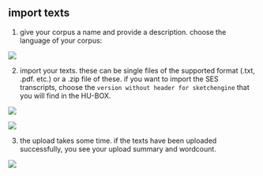 ## import texts

1. give your corpus a name and provide a description. choose the language of your corpus:

![][image-15-1]

2. import your texts. these can be single files of the supported format (.txt, .pdf. etc.) or a .zip file of these. if you want to import the SES transcripts, choose the `version without header for sketchengine` that you will find in the HU-BOX.


![][image-15-2]

![][image-15-3]

3. the upload takes some time. if the texts have been uploaded successfully, you see your upload summary and wordcount.

![][image-15-4]

[image-15-1]:	https://ada-sub.dh-index.org/school/api/png/ses-overview/mdb-01-005.png
[image-15-2]:	https://ada-sub.dh-index.org/school/api/png/ses-overview/./mdb-01-006.png
[image-15-3]:	https://ada-sub.dh-index.org/school/api/png/ses-overview/./mdb-01-007.png
[image-15-4]:	https://ada-sub.dh-index.org/school/api/png/ses-overview/./mdb-01-008.png
